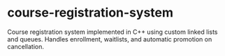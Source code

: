 # course-registration-system
Course registration system implemented in C++ using custom linked lists and queues. Handles enrollment, waitlists, and automatic promotion on cancellation.
